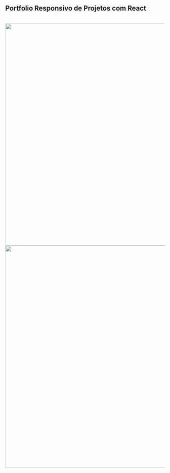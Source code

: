 <div> 
<h2>Portfolio Responsivo de Projetos com React</h2>
 <br>
 
<img src="https://user-images.githubusercontent.com/101026041/224559174-17f02342-da27-4b1e-a772-3e20c17acb79.png" width="700px" />
<img src="https://user-images.githubusercontent.com/101026041/224559177-c5c53630-69ed-4a75-9036-13522166e1db.png" width="700px" />

 </div>